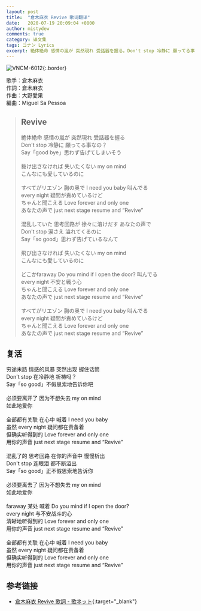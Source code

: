 ```yaml
---
layout: post
title:  "倉木麻衣 Revive 歌词翻译"
date:   2020-07-19 20:09:04 +0800
author: mistydew
comments: true
category: 译文集
tags: コナン Lyrics
excerpt: 絶体絶命 感情の嵐が 突然現れ 受話器を握る。Don't stop 冷静に 願ってる事なの？Say「good bye」思わず告げてしまいそう。
---
```

![VNCM-6012](https://www.generasia.com/w/images/thumb/f/fe/Revive.jpg/700px-Revive.jpg){:.border}

歌手：倉木麻衣<br>
作詞：倉木麻衣<br>
作曲：大野愛果<br>
編曲：Miguel Sa Pessoa

<blockquote class="lyric-original">
  <h2>Revive</h2>
  <p>
    絶体絶命 感情の嵐が 突然現れ 受話器を握る<br>
    Don't stop 冷静に 願ってる事なの？<br>
    Say「good bye」思わず告げてしまいそう<br>
    <br>
    抜け出さなければ 失いたくない my on mind<br>
    こんなにも愛しているのに<br>
    <br>
    すべてがリエゾン 胸の奥で I need you baby 叫んでる<br>
    every night 疑問が責めているけど<br>
    ちゃんと聞こえる Love forever and only one<br>
    あなたの声で just next stage resume and “Revive”<br>
    <br>
    混乱していた 思考回路が 徐々に溶けだす あなたの声で<br>
    Don't stop 涙さえ 溢れてくるのに<br>
    Say「so good」思わず告げているなんて<br>
    <br>
    飛び出さなければ 失いたくない my on mind<br>
    こんなにも愛しているのに<br>
    <br>
    どこかfaraway Do you mind if I open the door? 叫んでる<br>
    every night 不安と戦う心<br>
    ちゃんと聞こえる Love forever and only one<br>
    あなたの声で just next stage resume and “Revive”<br>
    <br>
    すべてがリエゾン 胸の奥で I need you baby 叫んでる<br>
    every night 疑問が責めているけど<br>
    ちゃんと聞こえる Love forever and only one<br>
    あなたの声で just next stage resume and “Revive”
  </p>
</blockquote>

<div class="lyric-translation">
  <h2>复活</h2>
  <p>
    穷途末路 情感的风暴 突然出现 握住话筒<br>
    Don't stop 在冷静地 祈祷吗？<br>
    Say「so good」不假思索地告诉你吧<br>
    <br>
    必须要离开了 因为不想失去 my on mind<br>
    如此地爱你<br>
    <br>
    全部都有关联 在心中 喊着 I need you baby<br>
    虽然 every night 疑问都在责备着<br>
    但确实听得到的 Love forever and only one<br>
    用你的声音 just next stage resume and “Revive”<br>
    <br>
    混乱了的 思考回路 在你的声音中 慢慢析出<br>
    Don't stop 连眼泪 都不断溢出<br>
    Say「so good」正不假思索地告诉你<br>
    <br>
    必须要离去了 因为不想失去 my on mind<br>
    如此地爱你<br>
    <br>
    faraway 某处 喊着 Do you mind if I open the door?<br>
    every night 与不安战斗的心<br>
    清晰地听得到的 Love forever and only one<br>
    用你的声音 just next stage resume and “Revive”<br>
    <br>
    全部都有关联 在心中 喊着 I need you baby<br>
    虽然 every night 疑问都在责备着<br>
    但确实听得到的 Love forever and only one<br>
    用你的声音 just next stage resume and “Revive”
  </p>
</div>

## 参考链接

* [倉木麻衣 Revive 歌詞 - 歌ネット](https://www.uta-net.com/song/78164/){:target="_blank"}
